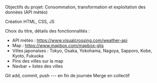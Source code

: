 Objectifs du projet: Consommation, transformation et exploitation des données (API météo)

Création HTML, CSS, JS

Choix du titre, détails des fonctionnalités :
 - API météo : https://www.visualcrossing.com/weather-api
 - Map : https://www.mapbox.com/mapbox-gljs
 - Villes japonaises : Tokyo, Osaka, Yokohama, Nagoya, Sapporo, Kobe, Kyoto, Fukuoka
 - Pins des villes sur la map
 - Navbar + listes des villes

Git add, commit, push --- en fin de journée  Merge en collectif 
